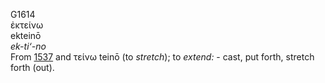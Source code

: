 <body>
  <p>G1614<br>  ἐκτείνω  <br> ekteinō  <br><i>ek-ti‘-no </i><br>From <a href="g1537.htm">1537</a> and   τείνω    teinō   (to <i>stretch</i>); to <i>extend:</i> - cast, put forth, stretch forth (out).<br></p>
 </body>